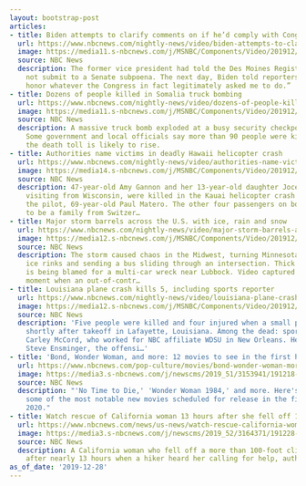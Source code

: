 ```yaml
---
layout: bootstrap-post
articles:
- title: Biden attempts to clarify comments on if he’d comply with Congressional subpoena
  url: https://www.nbcnews.com/nightly-news/video/biden-attempts-to-clarify-comments-on-if-he-d-comply-with-congressional-subpoena-75802693963
  image: https://media11.s-nbcnews.com/j/MSNBC/Components/Video/201912/nn_hni_biden_191228_1920x1080.nbcnews-fp-1200-630.jpg
  source: NBC News
  description: The former vice president had told the Des Moines Register he would
    not submit to a Senate subpoena. The next day, Biden told reporters he “would
    honor whatever the Congress in fact legitimately asked me to do.”
- title: Dozens of people killed in Somalia truck bombing
  url: https://www.nbcnews.com/nightly-news/video/dozens-of-people-killed-in-somalia-truck-bombing-75802181713
  image: https://media11.s-nbcnews.com/j/MSNBC/Components/Video/201912/nn_mbr_somalia_car_bomb_191228_1920x1080.nbcnews-fp-1200-630.jpg
  source: NBC News
  description: A massive truck bomb exploded at a busy security checkpoint in Mogadishu.
    Some government and local officials say more than 90 people were killed and that
    the death toll is likely to rise.
- title: Authorities name victims in deadly Hawaii helicopter crash
  url: https://www.nbcnews.com/nightly-news/video/authorities-name-victims-in-deadly-hawaii-helicopter-crash-75803205859
  image: https://media14.s-nbcnews.com/j/MSNBC/Components/Video/201912/nn_sha_hawaii_helicopter_crash_191228_1920x1080.nbcnews-fp-1200-630.jpg
  source: NBC News
  description: 47-year-old Amy Gannon and her 13-year-old daughter Jocelyn, who were
    visiting from Wisconsin, were killed in the Kauai helicopter crash along with
    the pilot, 69-year-old Paul Matero. The other four passengers on board are believed
    to be a family from Switzer…
- title: Major storm barrels across the U.S. with ice, rain and snow
  url: https://www.nbcnews.com/nightly-news/video/major-storm-barrels-across-the-u-s-with-ice-rain-and-snow-75802181705
  image: https://media12.s-nbcnews.com/j/MSNBC/Components/Video/201912/nn_kpa_holiday_weather_mess_191228_1920x1080.nbcnews-fp-1200-630.jpg
  source: NBC News
  description: The storm caused chaos in the Midwest, turning Minnesota streets into
    ice rinks and sending a bus sliding through an intersection. Thick fog in Texas
    is being blamed for a multi-car wreck near Lubbock. Video captured the terrifying
    moment when an out-of-contr…
- title: Louisiana plane crash kills 5, including sports reporter
  url: https://www.nbcnews.com/nightly-news/video/louisiana-plane-crash-kills-5-including-sports-reporter-75802181690
  image: https://media12.s-nbcnews.com/j/MSNBC/Components/Video/201912/nn_sbr_louisiana_airplane_crash_191228_1920x1080.nbcnews-fp-1200-630.jpg
  source: NBC News
  description: 'Five people were killed and four injured when a small plane crashed
    shortly after takeoff in Lafayette, Louisiana. Among the dead: sports reporter
    Carley McCord, who worked for NBC affiliate WDSU in New Orleans. Her father-in-law,
    Steve Ensminger, the offensi…'
- title: 'Bond, Wonder Woman, and more: 12 movies to see in the first half of 2020'
  url: https://www.nbcnews.com/pop-culture/movies/bond-wonder-woman-more-12-movies-see-first-half-2020-n1104431
  image: https://media3.s-nbcnews.com/j/newscms/2019_51/3153941/191218-2020preview-al-1443_076ecfddd5ef73279b0cc42b2f1ca507.nbcnews-fp-1200-630.jpg
  source: NBC News
  description: "'No Time to Die,' 'Wonder Woman 1984,' and more. Here's a look at
    some of the most notable new movies scheduled for release in the first half of
    2020."
- title: Watch rescue of California woman 13 hours after she fell off 100-foot cliff
  url: https://www.nbcnews.com/news/us-news/watch-rescue-california-woman-13-hours-after-she-fell-100-n1108226
  image: https://media3.s-nbcnews.com/j/newscms/2019_52/3164371/191228-palos-verdes-rescue-al-1419_3ea2fdf845b9eb771799f6e96c1911bd.nbcnews-fp-1200-630.jpg
  source: NBC News
  description: A California woman who fell off a more than 100-foot cliff was rescued
    after nearly 13 hours when a hiker heard her calling for help, authorities said.
as_of_date: '2019-12-28'
---
```


